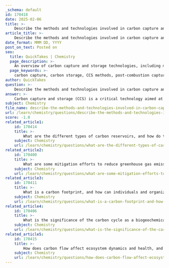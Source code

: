 ```yaml
---
_schema: default
id: 170418
date: 2025-02-06
title: >-
    Describe the methods and technologies involved in carbon capture and storage, and discuss the challenges and benefits.
article_title: >-
    Describe the methods and technologies involved in carbon capture and storage, and discuss the challenges and benefits.
date_format: MMM DD, YYYY
post_on_text: Posted on
seo:
  title: QuickTakes | Chemistry
  page_description: >-
    An overview of carbon capture and storage technologies, including methods, challenges, and benefits, highlighting its role in reducing CO2 emissions and mitigating climate change.
  page_keywords: >-
    carbon capture, carbon storage, CCS methods, post-combustion capture, pre-combustion capture, oxy-fuel combustion, CO2 transportation, geological storage, mineralization, BECCS, challenges of CCS, benefits of CCS, emission reduction, renewable energy support, negative emissions, energy transition, public acceptance, regulatory framework, infrastructure development
author: QuickTakes
question: >-
    Describe the methods and technologies involved in carbon capture and storage, and discuss the challenges and benefits.
answer: >-
    Carbon capture and storage (CCS) is a critical technology aimed at mitigating climate change by reducing carbon dioxide (CO2) emissions from industrial processes and power generation. Here, I will describe the methods and technologies involved in CCS, as well as discuss the associated challenges and benefits.\n\n### Methods and Technologies in Carbon Capture and Storage\n\n1. **Carbon Capture**:\n   - **Post-Combustion Capture**: This method captures CO2 from the flue gases produced after fossil fuels are burned. It typically uses chemical solvents to absorb CO2, which is then separated and compressed for storage.\n   - **Pre-Combustion Capture**: In this approach, fossil fuels are converted into a mixture of hydrogen and CO2 before combustion. The CO2 is then removed, and the hydrogen can be used as a clean fuel.\n   - **Oxy-Fuel Combustion**: This technique burns fossil fuels in pure oxygen instead of air, resulting in a flue gas that is primarily CO2 and water vapor. The water vapor can be condensed, leaving a concentrated stream of CO2 for capture.\n\n2. **Transportation**:\n   - Once captured, CO2 is compressed and transported to storage sites. This can be done via pipelines, which are the most common method, or by using ships for offshore storage.\n\n3. **Storage**:\n   - **Geological Storage**: The captured CO2 is injected into deep geological formations, such as depleted oil and gas fields or deep saline aquifers. These formations must have suitable characteristics to securely contain CO2 and prevent leakage.\n   - **Mineralization**: This process involves converting CO2 into stable minerals through chemical reactions, effectively locking it away permanently.\n\n4. **Bioenergy with Carbon Capture and Storage (BECCS)**:\n   - This integrated approach combines biomass energy production with CCS. Biomass absorbs CO2 during its growth, and when it is used for energy, the resulting emissions are captured and stored, leading to negative emissions.\n\n### Challenges of Carbon Capture and Storage\n\n1. **Cost**: The implementation of CCS technologies can be expensive, involving high capital costs for capture facilities, transportation infrastructure, and storage site development.\n\n2. **Infrastructure**: There is a need for extensive infrastructure to transport CO2 from capture sites to storage locations, which may not be readily available in all regions.\n\n3. **Public Acceptance**: There can be public resistance to CO2 storage sites, particularly concerning safety and environmental impacts, which can hinder project development.\n\n4. **Regulatory Framework**: The legal and regulatory frameworks governing CO2 storage are still evolving, and uncertainties can pose challenges for investment and implementation.\n\n5. **Storage Capacity**: The availability of suitable geological formations for long-term CO2 storage is limited and varies by region, which can restrict the scalability of CCS.\n\n### Benefits of Carbon Capture and Storage\n\n1. **Emission Reduction**: CCS has the potential to significantly reduce CO2 emissions from large point sources, such as power plants and industrial facilities, contributing to climate change mitigation.\n\n2. **Energy Transition**: By integrating CCS with existing energy infrastructure, it allows for a smoother transition to lower-carbon energy systems while maintaining energy production.\n\n3. **Economic Opportunities**: The development and maintenance of CCS facilities can create jobs and stimulate economic growth in related sectors, such as engineering, construction, and environmental management.\n\n4. **Support for Renewable Energy**: CCS can complement renewable energy sources by providing a means to manage emissions from fossil fuel use during the transition period.\n\n5. **Negative Emissions Potential**: Technologies like BECCS can lead to negative emissions, meaning they can remove more CO2 from the atmosphere than they emit, which is crucial for achieving climate targets.\n\nIn summary, carbon capture and storage technologies represent a vital tool in the fight against climate change, offering both challenges and significant benefits. Their successful implementation could play a crucial role in reducing atmospheric CO2 levels and supporting global efforts to mitigate climate change.
subject: Chemistry
file_name: describe-the-methods-and-technologies-involved-in-carbon-capture-and-storage-and-discuss-the-challenges-and-benefits.md
url: /learn/chemistry/questions/describe-the-methods-and-technologies-involved-in-carbon-capture-and-storage-and-discuss-the-challenges-and-benefits
score: -1.0
related_article1:
    id: 170414
    title: >-
        What are the different types of carbon reservoirs, and how do they function in the carbon cycle?
    subject: Chemistry
    url: /learn/chemistry/questions/what-are-the-different-types-of-carbon-reservoirs-and-how-do-they-function-in-the-carbon-cycle
related_article2:
    id: 170400
    title: >-
        What are some mitigation efforts to reduce greenhouse gas emissions, and how does renewable energy play a role?
    subject: Chemistry
    url: /learn/chemistry/questions/what-are-some-mitigation-efforts-to-reduce-greenhouse-gas-emissions-and-how-does-renewable-energy-play-a-role
related_article3:
    id: 170411
    title: >-
        What is a carbon footprint, and how can individuals and organizations measure and reduce it?
    subject: Chemistry
    url: /learn/chemistry/questions/what-is-a-carbon-footprint-and-how-can-individuals-and-organizations-measure-and-reduce-it
related_article4:
    id: 170406
    title: >-
        What is the significance of the carbon cycle as a biogeochemical cycle, and how does it interact with other cycles?
    subject: Chemistry
    url: /learn/chemistry/questions/what-is-the-significance-of-the-carbon-cycle-as-a-biogeochemical-cycle-and-how-does-it-interact-with-other-cycles
related_article5:
    id: 170415
    title: >-
        How does carbon flow affect ecosystem dynamics and health, and what is the impact of human influence?
    subject: Chemistry
    url: /learn/chemistry/questions/how-does-carbon-flow-affect-ecosystem-dynamics-and-health-and-what-is-the-impact-of-human-influence
---
```


&nbsp;